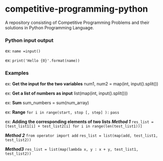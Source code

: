 # competitive-programming-python

A repository consisting of Competitive Programming Problems and their solutions in Python Programming Language.

### Python input output

ex:
`name =input()`

ex:
`print('Hello {0}'.format(name))`

### Examples

ex: **Get the input for the two variables**
num1, num2 = map(int, input().split())

ex: **Get a list of numbers as input**
list(map(int, input().split()))

ex: **Sum**
sum_numbers = sum(num_array)

ex: **Range**
`for i in range(start, stop [, step] ):`
`pass`

ex: **Adding the corresponding elements of two lists**
**_Method 1_**
`res_list = [test_list1[i] + test_list2[i] for i in range(len(test_list1))]`

**_Method 2_**
`from operator import add`
`res_list = list(map(add, test_list1, test_list2))`

**_Method3_**
`res_list = list(map(lambda x, y : x + y, test_list1, test_list2))`
